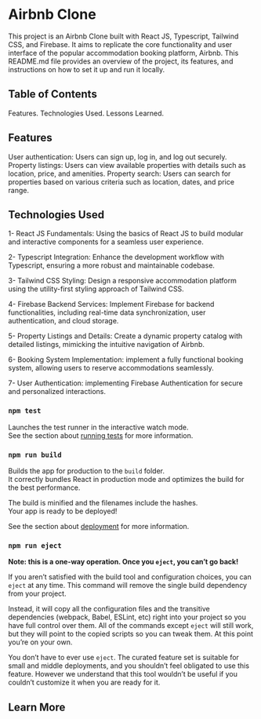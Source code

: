 # Airbnb Clone 

This project is an Airbnb Clone built with React JS, Typescript, Tailwind CSS, and Firebase. It aims to replicate the core functionality and user interface of the popular accommodation booking platform, Airbnb. This README.md file provides an overview of the project, its features, and instructions on how to set it up and run it locally.

## Table of Contents

Features.
Technologies Used.
Lessons Learned.

## Features
User authentication: Users can sign up, log in, and log out securely.
Property listings: Users can view available properties with details such as location, price, and amenities.
Property search: Users can search for properties based on various criteria such as location, dates, and price range.

## Technologies Used
1- React JS Fundamentals: Using the basics of React JS  to build modular and interactive components for a seamless user experience.

2- Typescript Integration: Enhance the development workflow with Typescript, ensuring a more robust and maintainable codebase.

3- Tailwind CSS Styling: Design a responsive accommodation platform using the utility-first styling approach of Tailwind CSS.

4- Firebase Backend Services: Implement Firebase for backend functionalities, including real-time data synchronization, user authentication, and cloud storage.

5- Property Listings and Details: Create a dynamic property catalog with detailed listings, mimicking the intuitive navigation of Airbnb.

6- Booking System Implementation: implement a fully functional booking system, allowing users to reserve accommodations seamlessly.

7- User Authentication: implementing Firebase Authentication for secure and personalized interactions.





### `npm test`

Launches the test runner in the interactive watch mode.\
See the section about [running tests](https://facebook.github.io/create-react-app/docs/running-tests) for more information.

### `npm run build`

Builds the app for production to the `build` folder.\
It correctly bundles React in production mode and optimizes the build for the best performance.

The build is minified and the filenames include the hashes.\
Your app is ready to be deployed!

See the section about [deployment](https://facebook.github.io/create-react-app/docs/deployment) for more information.

### `npm run eject`

**Note: this is a one-way operation. Once you `eject`, you can’t go back!**

If you aren’t satisfied with the build tool and configuration choices, you can `eject` at any time. This command will remove the single build dependency from your project.

Instead, it will copy all the configuration files and the transitive dependencies (webpack, Babel, ESLint, etc) right into your project so you have full control over them. All of the commands except `eject` will still work, but they will point to the copied scripts so you can tweak them. At this point you’re on your own.

You don’t have to ever use `eject`. The curated feature set is suitable for small and middle deployments, and you shouldn’t feel obligated to use this feature. However we understand that this tool wouldn’t be useful if you couldn’t customize it when you are ready for it.

## Learn More


